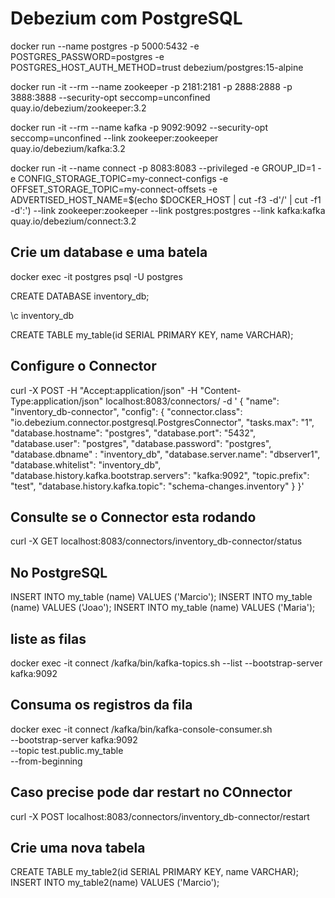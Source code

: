 # Debezium com PostgreSQL

docker run --name postgres -p 5000:5432 -e POSTGRES_PASSWORD=postgres -e POSTGRES_HOST_AUTH_METHOD=trust debezium/postgres:15-alpine

docker run -it --rm --name zookeeper -p 2181:2181 -p 2888:2888 -p 3888:3888 --security-opt seccomp=unconfined quay.io/debezium/zookeeper:3.2

docker run -it --rm --name kafka -p 9092:9092 --security-opt seccomp=unconfined --link zookeeper:zookeeper quay.io/debezium/kafka:3.2

docker run -it --name connect -p 8083:8083 --privileged -e GROUP_ID=1 -e CONFIG_STORAGE_TOPIC=my-connect-configs -e OFFSET_STORAGE_TOPIC=my-connect-offsets -e ADVERTISED_HOST_NAME=$(echo $DOCKER_HOST | cut -f3 -d'/' | cut -f1 -d':') --link zookeeper:zookeeper --link postgres:postgres --link kafka:kafka quay.io/debezium/connect:3.2

## Crie um database e uma batela
docker exec -it postgres psql -U postgres

CREATE DATABASE inventory_db;

\c inventory_db

CREATE TABLE my_table(id SERIAL PRIMARY KEY, name VARCHAR);

## Configure o Connector

curl -X POST -H "Accept:application/json" -H "Content-Type:application/json" localhost:8083/connectors/ -d '
{
"name": "inventory_db-connector",
"config": {
"connector.class": "io.debezium.connector.postgresql.PostgresConnector",
"tasks.max": "1",
"database.hostname": "postgres",
"database.port": "5432",
"database.user": "postgres",
"database.password": "postgres",
"database.dbname" : "inventory_db",
"database.server.name": "dbserver1",
"database.whitelist": "inventory_db",
"database.history.kafka.bootstrap.servers": "kafka:9092",
"topic.prefix": "test",
"database.history.kafka.topic": "schema-changes.inventory"
}
}'

## Consulte se o Connector esta rodando
curl -X GET localhost:8083/connectors/inventory_db-connector/status

## No PostgreSQL

INSERT INTO my_table (name) VALUES ('Marcio');
INSERT INTO my_table (name) VALUES ('Joao');
INSERT INTO my_table (name) VALUES ('Maria');


## liste as filas 

docker exec -it connect /kafka/bin/kafka-topics.sh --list --bootstrap-server kafka:9092

## Consuma os registros da fila

docker exec -it connect /kafka/bin/kafka-console-consumer.sh \
--bootstrap-server kafka:9092 \
--topic test.public.my_table \
--from-beginning



## Caso precise pode dar restart no COnnector
curl -X POST localhost:8083/connectors/inventory_db-connector/restart

## Crie uma nova tabela 
CREATE TABLE my_table2(id SERIAL PRIMARY KEY, name VARCHAR);
INSERT INTO my_table2(name) VALUES ('Marcio');







